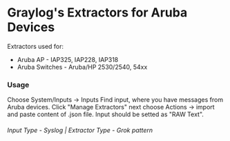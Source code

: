 Graylog's Extractors for Aruba Devices
======================================

Extractors used for:
* Aruba AP - IAP325, IAP228, IAP318
* Aruba Switches - Aruba/HP 2530/2540, 54xx

### Usage

Choose System/Inputs -> Inputs
Find input, where you have messages from Aruba devices.
Click "Manage Extractors" next choose Actions -> import and paste content of .json file.
Input should be setted as "RAW Text".

###### Input Type - Syslog | Extractor Type - Grok pattern ###
